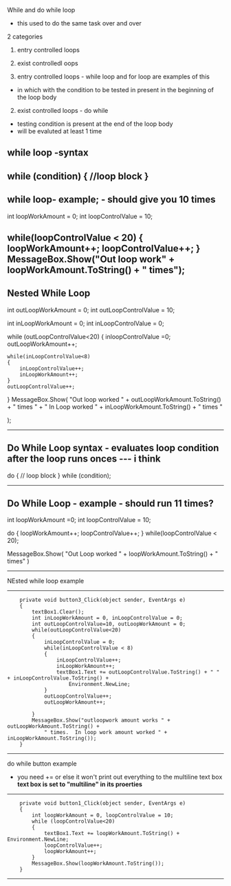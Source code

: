 While and do while loop

- this used to do the same task over and over

2 categories
1. entry controlled loops
2. exist controlledl oops



1. entry controlled loops - while loop and for loop are examples of this
- in which with the condition to be tested in present in the beginning of the loop body


2. exist controlled loops - do while
- testing condition is present at the end of the loop body
- will be evaluted at least 1 time


while loop -syntax
----------------------------------------------------
while (condition)
{
    //loop block
}
----------------------------------------------------


while loop- example; - should give you 10 times
--------------------------------------------------------------------------------------------------------
int loopWorkAmount = 0;
int loopControlValue = 10;

while(loopControlValue < 20)
{
    loopWorkAmount++;
    loopControlValue++;
}
MessageBox.Show("Out loop work" + loopWorkAmount.ToString() + " times");
--------------------------------------------------------------------------------------------------------



Nested While Loop 
--------------------------------------------------------------------------------------------------------
int outLoopWorkAmount = 0;
int outLoopControlValue = 10;

int inLoopWorkAmount = 0;
int inLoopControlValue = 0;

while (outLoopControlValue<20)
{
    inloopControlValue =0;
    outLoopWorkAmount++;

    while(inLoopControlValue<8)
    {
        inLoopControlValue++;
        inLoopWorkAmount++;
    }
    outLoopControlValue++;
}
MessageBox.Show(
"Out loop worked " + outLoopWorkAmount.ToString() + " times " +
" In Loop worked " + inLoopWorkAmount.ToString() + " times " 

);

--------------------------------------------------------------------------------------------------------


Do While Loop syntax - evaluates loop condition after the loop runs onces --- i think
--------------------------------------------------------------------------------------------------------
do
{
    // loop block
} while (condition);



--------------------------------------------------------------------------------------------------------




Do While Loop - example - should run 11 times?
--------------------------------------------------------------------------------------------------------
int loopWorkAmount =0;
int loopControlValue = 10;

do
{
    loopWorkAmount++;
    loopControlValue++;
} while(loopControlValue < 20);

MessageBox.Show(
"Out Loop worked " +
loopWorkAmount.ToString() +
" times"
)


--------------------------------------------------------------------------------------------------------



NEsted while loop example 



--------------------------------------------------------------------------------------------------------

		private void button3_Click(object sender, EventArgs e)
		{
			textBox1.Clear();
			int inLoopWorkAmount = 0, inLoopControlValue = 0;
			int outLoopControlValue=10, outLoopWorkAmount = 0;
			while(outLoopControlValue<20)
			{
				inLoopControlValue = 0;
				while(inLoopControlValue < 8)
				{
					inLoopControlValue++;
					inLoopWorkAmount++;
					textBox1.Text += outLoopControlValue.ToString() + " " + inLoopControlValue.ToString() +
						Environment.NewLine;
				}
				outLoopControlValue++;
				outLoopWorkAmount++;

			}
			MessageBox.Show("outloopwork amount works " + outLoopWorkAmount.ToString() + 
				" times.  In loop work amount worked " + inLoopWorkAmount.ToString());
		}

--------------------------------------------------------------------------------------------------------










do while button example
- you need += or else it won't print out everything to the multiline text box
**text box is set to "multiline" in its proerties**

--------------------------------------------------------------------------------------------------------
		private void button1_Click(object sender, EventArgs e)
		{
			int loopWorkAmount = 0, loopControlValue = 10;
			while (loopControlValue<20)
			{
				textBox1.Text += loopWorkAmount.ToString() + Environment.NewLine;
				loopControlValue++;
				loopWorkAmount++;
			}
			MessageBox.Show(loopWorkAmount.ToString());
		}
--------------------------------------------------------------------------------------------------------